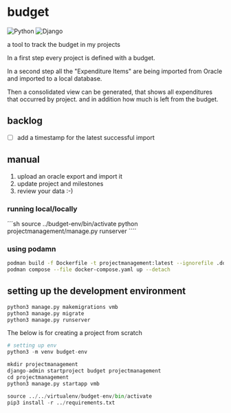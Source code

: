 
# budget

![Python](https://img.shields.io/badge/Python-3.13-green.svg)
![Django](https://img.shields.io/badge/Django-5.1.7-green.svg)

a tool to track the budget in my projects

In a first step every project is defined with a budget.

In a second step all the "Expenditure Items" are being imported from Oracle and imported to a local database.

Then a consolidated view can be generated, that shows all expenditures that occurred by project. and in addition how much is left from the budget.

## backlog

- [ ] add a timestamp for the latest successful import

## manual

1. upload an oracle export and import it
2. update project and milestones
3. review your data :-)

### running local/locally

´´´sh
source ../budget-env/bin/activate
python projectmanagement/manage.py runserver
´´´´

### using podamn

```sh
podman build -f Dockerfile -t projectmanagement:latest --ignorefile .dockerignore
podman compose --file docker-compose.yaml up --detach
````

## setting up the development environment

```python
python3 manage.py makemigrations vmb
python3 manage.py migrate
python3 manage.py runserver
````

The below is for creating a project from scratch

```python
# setting up env
python3 -m venv budget-env

mkdir projectmanagement
django-admin startproject budget projectmanagement
cd projectmanagement
python3 manage.py startapp vmb

source ../../virtualenv/budget-env/bin/activate
pip3 install -r ../requirements.txt
````
